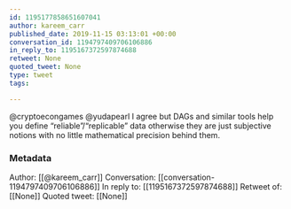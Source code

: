 ```yaml
---
id: 1195177858651607041
author: kareem_carr
published_date: 2019-11-15 03:13:01 +00:00
conversation_id: 1194797409706106886
in_reply_to: 1195167372597874688
retweet: None
quoted_tweet: None
type: tweet
tags:

---
```


@cryptoecongames @yudapearl I agree but DAGs and similar tools help you define “reliable”/“replicable” data otherwise they are just subjective notions with no little mathematical precision behind them.

### Metadata

Author: [[@kareem_carr]]
Conversation: [[conversation-1194797409706106886]]
In reply to: [[1195167372597874688]]
Retweet of: [[None]]
Quoted tweet: [[None]]

